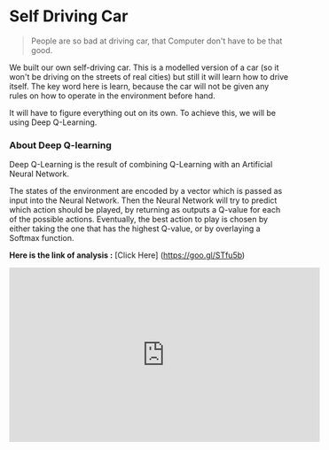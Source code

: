 # Self Driving Car


> People are so bad at driving car, that Computer don't have to be that good.

We built our own self-driving car. This is a modelled version of a car (so it won't be driving on the streets of real cities) but still it will learn how to drive itself. The key word here is learn, because the car will not be given any rules on how to operate in the environment before hand.

It will have to figure everything out on its own. To achieve this, we will be using Deep Q-Learning. 

### About Deep Q-learning
Deep Q-Learning is the result of combining Q-Learning with an Artificial Neural Network.

The states of the environment are encoded by a vector which is passed as input into the Neural Network. Then the Neural Network will try to predict which action should be played, by returning as outputs a Q-value for each of the possible actions. Eventually, the best action to play is chosen by either taking the one that has the highest Q-value, or by overlaying a Softmax function.

**Here is the link of analysis :**
[Click Here] (https://goo.gl/STfu5b)


<iframe width="560" height="315" src="https://www.youtube.com/embed/EaY5QiZwSP4" frameborder="0" allow="accelerometer; autoplay; encrypted-media; gyroscope; picture-in-picture" allowfullscreen></iframe>
